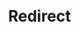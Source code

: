 ﻿---
layout: src/layouts/Redirect.astro
title: Redirect
redirect: https://yamldoc.liuyan.wang/docs/security/script-integrity
pubDate:  2023-01-01
navSearch: false
navSitemap: false
navMenu: false
---
